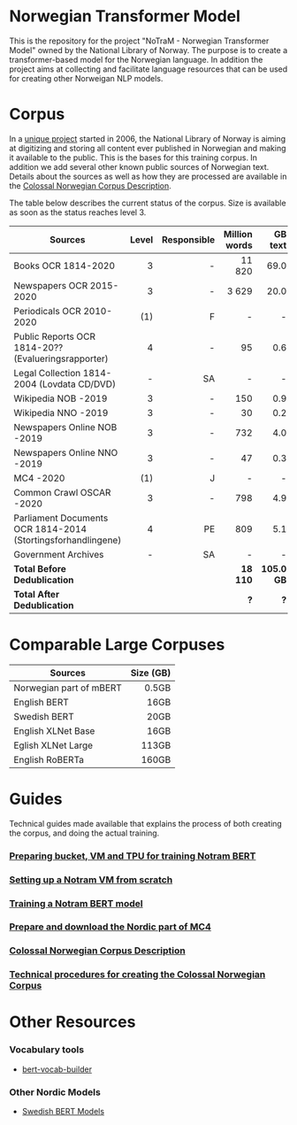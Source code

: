 # Norwegian Transformer Model
This is the repository for the project "NoTraM - Norwegian Transformer Model" owned by the National Library of Norway. The purpose is to create a transformer-based model for the Norwegian language. In addition the project aims at collecting and facilitate language resources that can be used for creating other Norweigan NLP models.

# Corpus
In a [unique project](https://www.zdnet.com/article/norways-petabyte-plan-store-everything-ever-published-in-a-1000-year-archive/) started in 2006, the National Library of Norway is aiming at digitizing and storing all content ever published in Norwegian and making it available to the public. This is the bases for this training corpus. In addition we add several other known public sources of Norwegian text. Details about the sources as well as how they are processed are available in the [Colossal Norwegian Corpus Description](https://github.com/NBAiLab/notram/blob/master/guides/corpus_description.md).

The table below describes the current status of the corpus. Size is available as soon as the status reaches level 3.

| Sources  |  Level | Responsible | Million words | GB text |
| -------- |  -----:|  -----:| -----:| -----:|
| Books OCR 1814-2020| 3 | - | 11 820| 69.0 |
| Newspapers OCR 2015-2020| 3 | - | 3 629 | 20.0 |
| Periodicals OCR 2010-2020 | (1) |  F | - | - |
| Public Reports OCR 1814-20?? (Evalueringsrapporter) | 4 |  - | 95 | 0.6 |
| Legal Collection 1814-2004 (Lovdata CD/DVD) | - |  SA | - | - |
| Wikipedia NOB -2019  | 3 |  - | 150 | 0.9 |
| Wikipedia NNO -2019 | 3 |  - | 30 | 0.2 |
| Newspapers Online NOB -2019 | 3 |  - | 732 | 4.0 |
| Newspapers Online NNO -2019 | 3 |  - | 47 | 0.3 |
| MC4 -2020 | (1) |  J | - | - |
| Common Crawl OSCAR -2020 | 3 |  - | 798 | 4.9 |
| Parliament Documents OCR 1814-2014 (Stortingsforhandlingene)  | 4 |  PE | 809 | 5.1 |
| Government Archives  | - |  SA | - | - |
| **Total Before Dedublication**  |  |   | **18 110** | **105.0 GB** |
| **Total After Dedublication**  |  |   | **?** | **?** |

# Comparable Large Corpuses
| Sources  |  Size (GB) |
| -------- |  -----:|
| Norwegian part of mBERT | 0.5GB |
| English BERT | 16GB |
| Swedish BERT | 20GB |
| English XLNet Base | 16GB |
| Eglish XLNet Large | 113GB |
| English RoBERTa | 160GB |

# Guides
Technical guides made available that explains the process of both creating the corpus, and doing the actual training. 
### [Preparing bucket, VM and TPU for training Notram BERT](https://github.com/NBAiLab/notram/blob/master/guides/setting_up_machines_for_training.md)
### [Setting up a Notram VM from scratch](https://github.com/NBAiLab/notram/blob/master/guides/set_up_vm.md)
### [Training a Notram BERT model](https://github.com/NBAiLab/notram/blob/master/guides/start_training.md)
### [Prepare and download the Nordic part of MC4](https://github.com/NBAiLab/notram/blob/master/guides/prepare_common_crawl.md)
### [Colossal Norwegian Corpus Description](https://github.com/NBAiLab/notram/blob/master/guides/corpus_description.md)
### [Technical procedures for creating the Colossal Norwegian Corpus](https://github.com/NBAiLab/notram/blob/master/guides/creating_corpus.md)

# Other Resources
### Vocabulary tools
* [bert-vocab-builder](https://github.com/kwonmha/bert-vocab-builder)

### Other Nordic Models
* [Swedish BERT Models](https://github.com/Kungbib/swedish-bert-models)
